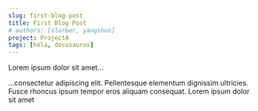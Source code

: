 ```yaml
---
slug: first-blog-post
title: First Blog Post
# authors: [slorber, yangshun]
project: ProjectA
tags: [hola, docusaurus]
---
```


Lorem ipsum dolor sit amet...

<!-- truncate -->

...consectetur adipiscing elit. Pellentesque elementum dignissim ultricies. Fusce rhoncus ipsum tempor eros aliquam consequat. Lorem ipsum dolor sit amet
